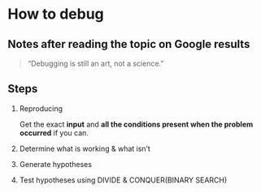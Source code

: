 # How to debug

## Notes after reading the topic on Google results

> “Debugging is still an art, not a science.”

## Steps

1. Reproducing

   Get the exact **input** and **all the conditions present when the problem occurred** if you can.

2. Determine what is working & what isn’t

3. Generate hypotheses

4. Test hypotheses using DIVIDE & CONQUER(BINARY SEARCH)